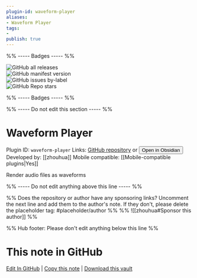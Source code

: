 ```yaml
---
plugin-id: waveform-player
aliases:
- Waveform Player
tags: 
- 
publish: true
---
```


%% ----- Badges ----- %%

![GitHub all releases](https://img.shields.io/github/downloads/zhouhua/obsidian-waveform-player/total?color=573E7A&logo=github&style=for-the-badge)   
![GitHub manifest version](https://img.shields.io/github/manifest-json/v/zhouhua/obsidian-waveform-player?color=573E7A&logo=github&style=for-the-badge)   
![GitHub issues by-label](https://img.shields.io/github/issues/zhouhua/obsidian-waveform-player/help%20wanted?color=573E7A&logo=github&style=for-the-badge)   
![GitHub Repo stars](https://img.shields.io/github/stars/zhouhua/obsidian-waveform-player?color=573E7A&logo=github&style=for-the-badge)

%% ----- Badges ----- %%

%% ----- Do not edit this section ----- %%

# Waveform Player

Plugin ID: `waveform-player`
Links: [GitHub repository](https://github.com/zhouhua/obsidian-waveform-player) or [<button id=HH>Open in Obsidian</button>](obsidian://show-plugin?id=waveform-player)
Developed by: [[zhouhua]]
Mobile compatible: [[Mobile-compatible plugins|Yes]]

Render audio files as waveforms

%% ----- Do not edit anything above this line ----- %% 

%% Does the repository or author have any sponsoring links? Uncomment the next line and add them to the author's note. If they don't, please delete the placeholder tag: #placeholder/author %%
%% ![[zhouhua#Sponsor this author]] %%

%% Hub footer: Please don't edit anything below this line %%

# This note in GitHub

<span class="git-footer">[Edit In GitHub](https://github.dev/obsidian-community/obsidian-hub/blob/main/02%20-%20Community%20Expansions/02.05%20All%20Community%20Expansions/Plugins/waveform-player.md "git-hub-edit-note") | [Copy this note](https://raw.githubusercontent.com/obsidian-community/obsidian-hub/main/02%20-%20Community%20Expansions/02.05%20All%20Community%20Expansions/Plugins/waveform-player.md "git-hub-copy-note") | [Download this vault](https://github.com/obsidian-community/obsidian-hub/archive/refs/heads/main.zip "git-hub-download-vault") </span>
